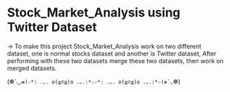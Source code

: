 # Stock_Market_Analysis using Twitter Dataset

-> To make this project Stock_Market_Analysis work on two different dataset, 
   one is normal stocks dataset and another is Twitter dataset, 
   After performing with these two datasets merge these two datasets, then work on merged datasets.

   (❁´◡`❁)☆*: .｡. o(≧▽≦)o .｡.:*☆☆*: .｡. o(≧▽≦)o .｡.:*☆(❁´◡`❁)
